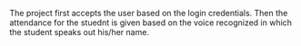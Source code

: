 The project first accepts the user based on the login credentials.
Then the attendance for the stuednt is given based on the voice recognized in which the student speaks out his/her name.
